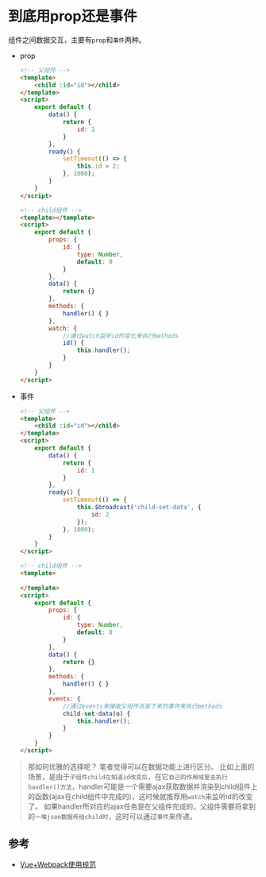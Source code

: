 
# 到底用prop还是事件
组件之间数据交互，主要有`prop`和`事件`两种。
- prop
    ```html
    <!-- 父组件 -->
    <template>
        <child :id="id"></child>
    </template>
    <script>
        export default {
            data() {
                return {
                    id: 1
                }
            },
            ready() {
                setTimeout(() => {
                    this.id = 2;
                }, 1000);
            }
        }
    </script>
    
    <!-- child组件 -->
    <template></template>
    <script>
        export default {
            props: {
                id: {
                    type: Number,
                    default: 0
                }
            },
            data() {
                return {}
            },
            methods: {
                handler() { }
            },
            watch: {
                //通过watch监听id的变化来执行methods
                id() {
                    this.handler();
                }
            }
        }
    </script>
    ```

- 事件
    ```html
    <!-- 父组件 -->
    <template>
        <child :id="id"></child>
    </template>
    <script>
        export default {
            data() {
                return {
                    id: 1
                }
            },
            ready() {
                setTimeout(() => {
                    this.$broadcast('child-set-data', {
                        id: 2
                    });
                }, 1000);
            }
        }
    </script>
    
    <!-- child组件 -->
    <template>
        
    </template>
    <script>
        export default {
            props: {
                id: {
                    type: Number,
                    default: 0
                }
            },
            data() {
                return {}
            },
            methods: {
                handler() { }
            },
            events: {
                //通过events来接收父组件派发下来的事件来执行methods
                child-set-data(o) {
                    this.handler();
                }
            }
        }
    </script>
    ```

> 那如何优雅的选择呢？
> 笔者觉得可以在数据功能上进行区分。
> 比如上面的场景，是由于`子组件child在知道id改变后`，在它`自己的作用域里去执行handler()方法`，handler可能是一个需要ajax获取数据并渲染到child组件上的函数(ajax在child组件中完成的)，这时候就推荐用`watch`来监听id的改变了。
> 如果handler所对应的ajax任务是在父组件完成的，父组件需要将拿到的`一堆json数据传给child时`，这时可以通过`事件`来传递。

## 参考
- [Vue+Webpack使用规范](https://www.talkingcoder.com/article/6309726065044556372)
